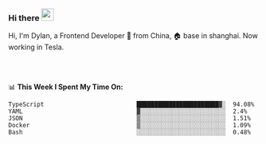 ### Hi there <img src="https://media.giphy.com/media/hvRJCLFzcasrR4ia7z/giphy.gif" width="25px">

<!-- ![visitors](https://visitor-badge.glitch.me/badge?page_id=dislfyer.dislfyer) -->

Hi, I'm Dylan, a Frontend Developer 🚀 from China, 🏠 base in shanghai. Now working in Tesla.

<br/>
<br/>

📊 **This Week I Spent My Time On:**


<!--START_SECTION:waka-->

```text
TypeScript                          ███████████████████████▓░  94.08%
YAML                                ▓░░░░░░░░░░░░░░░░░░░░░░░░  2.4%
JSON                                ▒░░░░░░░░░░░░░░░░░░░░░░░░  1.51%
Docker                              ▒░░░░░░░░░░░░░░░░░░░░░░░░  1.09%
Bash                                ░░░░░░░░░░░░░░░░░░░░░░░░░  0.48%
```

<!--END_SECTION:waka-->

<!--
**About Me:**
 -->
